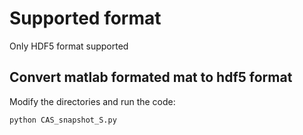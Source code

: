 # Supported format

Only HDF5 format supported

## Convert matlab formated mat to hdf5 format
Modify the directories and run the code:
```Bash
python CAS_snapshot_S.py

